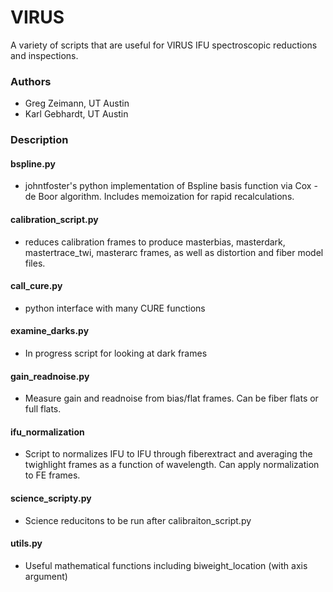 # VIRUS

A variety of scripts that are useful for VIRUS IFU spectroscopic reductions and inspections.

### Authors

* Greg Zeimann, UT Austin
* Karl Gebhardt, UT Austin

### Description

#### bspline.py

* johntfoster's python implementation of Bspline basis function via Cox - de Boor algorithm.  Includes memoization for rapid recalculations.

#### calibration_script.py

* reduces calibration frames to produce masterbias, masterdark, mastertrace_twi, masterarc frames, as well as distortion and fiber model files.

#### call_cure.py

* python interface with many CURE functions

#### examine_darks.py

* In progress script for looking at dark frames

#### gain_readnoise.py

* Measure gain and readnoise from bias/flat frames.  Can be fiber flats or full flats.

#### ifu_normalization

* Script to normalizes IFU to IFU through fiberextract and averaging the twighlight frames as a function of wavelength.  Can apply normalization to FE frames.

#### science_scripty.py

* Science reducitons to be run after calibraiton_script.py

#### utils.py

* Useful mathematical functions including biweight_location (with axis argument) 

